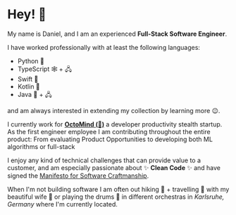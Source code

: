 # Hey! 👋

My name is Daniel, and I am an experienced **Full-Stack Software Engineer**.

I have worked professionally with at least the following languages:

* Python 🐍 
* TypeScript 🕸 + 🖧
* Swift 🍏
* Kotlin 🤖
* Java 🤖 + 🖧

and am always interested in extending my collection by learning more 😉.

I currently work for **[OctoMind (🚧)](https://octomind.dev)** a developer productivity stealth startup. As the first engineer employee I am contributing throughout the entire product: From evaluating Product Opportunities to developing both ML algorithms or full-stack 

I enjoy any kind of technical challenges that can provide value to a customer, and am especially passionate about ✨ **Clean Code** ✨ and have signed the [Manifesto for Software Craftmanship](https://manifesto.softwarecraftsmanship.org/#/en).


When I'm not building software I am often out hiking 🥾 + travelling 🛫 with my beautiful wife 👰 or playing the drums 🥁 in different orchestras in _Karlsruhe, Germany_ where I'm currently located.
